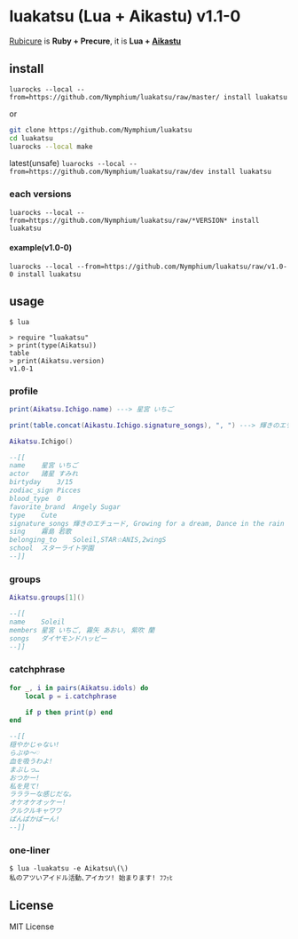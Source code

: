 # luakatsu (Lua + Aikastu) v1.1-0
[Rubicure](https://github.com/sue445/rubicure) is **Ruby + Precure**, it is **Lua + [Aikastu](http://aikatsu.wikia.com/wiki/Aikatsu_Wiki)**

## install
`luarocks --local --from=https://github.com/Nymphium/luakatsu/raw/master/ install luakatsu`

or

```sh
git clone https://github.com/Nymphium/luakatsu
cd luakatsu
luarocks --local make
```

latest(unsafe)
`luarocks --local --from=https://github.com/Nymphium/luakatsu/raw/dev install luakatsu`

### each versions
`luarocks --local --from=https://github.com/Nymphium/luakatsu/raw/*VERSION* install luakatsu`

#### example(v1.0-0)

`luarocks --local --from=https://github.com/Nymphium/luakatsu/raw/v1.0-0 install luakatsu`


## usage
```
$ lua

> require "luakatsu"
> print(type(Aikatsu))
table
> print(Aikatsu.version)
v1.0-1
```

### profile

```lua
print(Aikatsu.Ichigo.name) ---> 星宮 いちご

print(table.concat(Aikastu.Ichigo.signature_songs), ", ") ---> 輝きのエチュード, Growing for a dream, Dance in the rain

Aikatsu.Ichigo()

--[[
name	星宮 いちご
actor	諸星 すみれ
birtyday	3/15
zodiac_sign	Picces
blood_type	O
favorite_brand	Angely Sugar
type	Cute
signature_songs	輝きのエチュード, Growing for a dream, Dance in the rain
sing	霧島 若歌
belonging_to	Soleil,STAR☆ANIS,2wingS
school	スターライト学園
--]]

```

### groups
```lua
Aikatsu.groups[1]()

--[[
name	Soleil
members	星宮 いちご, 霧矢 あおい, 紫吹 蘭
songs	ダイヤモンドハッピー
--]]
```

### catchphrase
```lua
for _, i in pairs(Aikatsu.idols) do
	local p = i.catchphrase

	if p then print(p) end
end

--[[
穏やかじゃない!
らぶゆ〜♡
血を吸うわよ!
まぶしっ…
おつかー!
私を見て!
ラララーな感じだな｡
オケオケオッケー!
クルクルキャワワ
ぱんぱかぱーん!
--]]
```


### one-liner
```
$ lua -luakatsu -e Aikatsu\(\)
私のアツいアイドル活動､アイカツ! 始まります! ﾌﾌｯﾋ
```


## License
MIT License


